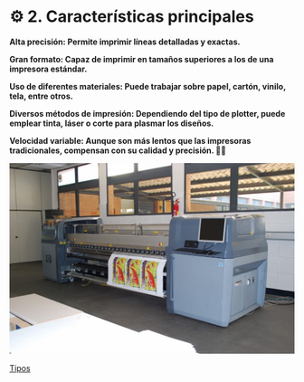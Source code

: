 # ⚙️ 2. Características principales
<p><strong>
Alta precisión: Permite imprimir líneas detalladas y exactas.

Gran formato: Capaz de imprimir en tamaños superiores a los de una impresora estándar.

Uso de diferentes materiales: Puede trabajar sobre papel, cartón, vinilo, tela, entre otros.

Diversos métodos de impresión: Dependiendo del tipo de plotter, puede emplear tinta, láser o corte para plasmar los diseños.

Velocidad variable: Aunque son más lentos que las impresoras tradicionales, compensan con su calidad y precisión. 📏✨
</strong></p>

<div align="center">
  <img src="img/plotter2.jpg" alt="si" />
</div>

[Tipos](tipos.md)
